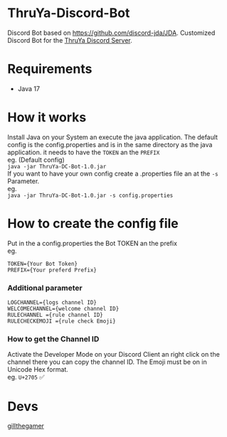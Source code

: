 # ThruYa-Discord-Bot

Discord Bot based on https://github.com/discord-jda/JDA. Customized Discord Bot for the [ThruYa Discord Server](https://discord.gg/pngUPxr6Wj).

# Requirements

- Java 17
# How it works

Install Java on your System an execute the java application. The default config is the config.properties and is in the same directory as the java application. it needs to have the `TOKEN` an the `PREFIX`\
eg. (Default config)\
`java -jar ThruYa-DC-Bot-1.0.jar`\
If you want to have your own config create a .properties file an at the `-s` Parameter.\
eg.\
`java -jar ThruYa-DC-Bot-1.0.jar -s config.properties`
# How to create the config file
Put in the a config.properties the Bot TOKEN an the prefix\
eg.
```
TOKEN={Your Bot Token}
PREFIX={Your preferd Prefix}
```
### Additional parameter
```
LOGCHANNEL={logs channel ID}
WELCOMECHANNEL={welcome channel ID}
RULECHANNEL ={rule channel ID}
RULECHECKEMOJI ={rule check Emoji}
```
### How to get the Channel ID
Activate the Developer Mode on your Discord Client an right click on the channel there you can copy the channel ID. The Emoji must be on in Unicode Hex format.\
eg. `U+2705` ✅
# Devs
[gillthegamer](https://github.com/gillthegamer) 
